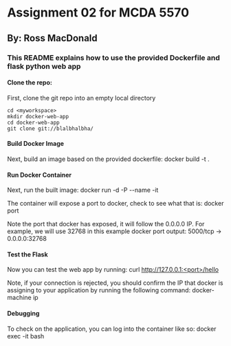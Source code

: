 # Assignment 02 for MCDA 5570
## By: Ross MacDonald
### This README explains how to use the provided Dockerfile and flask python web app

#### Clone the repo: 
First, clone the git repo into an empty local directory
```
cd <myworkspace>
mkdir docker-web-app
cd docker-web-app
git clone git://blalbhalbha/
```

#### Build Docker Image 
Next, build an image based on the provided dockerfile:
    docker build -t <image-name> .

#### Run Docker Container
Next, run the built image:
    docker run -d -P --name <container-name> -it <image-name>

The container will expose a port to docker, check to see what that is:
    docker port <container-name>

Note the port that docker has exposed, it will follow the 0.0.0.0 IP.
For example, we will use 32768 in this example docker port output:
    5000/tcp -> 0.0.0.0:32768 

#### Test the Flask
Now you can test the web app by running:
    curl http://127.0.0.1:<port>/hello

Note, if your connection is rejected, you should confirm the IP that docker is assigning to your application by running the following command:
    docker-machine ip

#### Debugging
To check on the application, you can log into the container like so:
    docker exec -it <container-name> bash
